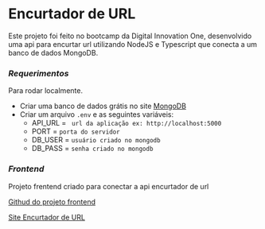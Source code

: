 # Encurtador de URL

Este projeto foi feito no bootcamp da Digital Innovation One, desenvolvido uma 
api para encurtar url utilizando NodeJS e Typescript que conecta a um banco de 
dados MongoDB.


### ***Requerimentos***

Para rodar localmente.

* Criar uma banco de dados grátis no site [MongoDB](https://www.mongodb.com/atlas)
* Criar um arquivo ``` .env ``` e as seguintes variáveis:
    - API_URL = ``` url da aplicação ex: http://localhost:5000```
    - PORT = ``` porta do servidor ```
    - DB_USER = ``` usuário criado no mongodb ```
    - DB_PASS = ``` senha criado no mongodb ```

### ***Frontend***

Projeto frentend criado para conectar a api encurtador de url

[Githud do projeto frontend](https://github.com/fredcsouza/encurtador-url-interface)

[Site Encurtador de URL](https://fredcsouza.github.io/encurtador-url-interface/)
